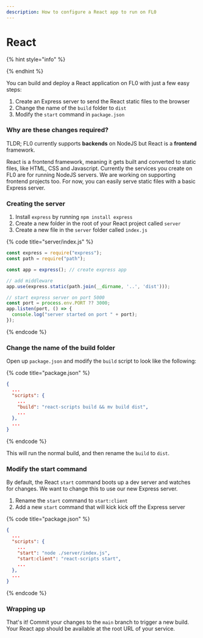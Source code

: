 ```yaml
---
description: How to configure a React app to run on FL0
---
```


# React

{% hint style="info" %}

{% endhint %}

You can build and deploy a React application on FL0 with just a few easy steps:

1. Create an Express server to send the React static files to the browser
2. Change the name of the `build` folder to `dist`
3. Modify the `start` command in `package.json`&#x20;

### Why are these changes required?

TLDR; FL0 currently supports **backends** on NodeJS but React is a **frontend** framework.

React is a frontend framework, meaning it gets built and converted to static files, like HTML, CSS and Javascript. Currently the services you create on FL0 are for running NodeJS servers. We are working on supporting frontend projects too. For now, you can easily serve static files with a basic Express server.&#x20;

### Creating the server

1. Install `express` by running `npm install express`
2. Create a new folder in the root of your React project called `server`
3. Create a new file in the `server` folder called `index.js`

{% code title="server/index.js" %}
```javascript
const express = require("express");
const path = require("path");

const app = express(); // create express app

// add middleware
app.use(express.static(path.join(__dirname, '..', 'dist')));

// start express server on port 5000
const port = process.env.PORT ?? 3000;
app.listen(port, () => {
  console.log("server started on port " + port);
});
```
{% endcode %}

### Change the name of the build folder

Open up `package.json` and modify the `build` script to look like the following:

{% code title="package.json" %}
```json
{
  ...
  "scripts": {
    ...
    "build": "react-scripts build && mv build dist",
    ...
  },
  ...
}
```
{% endcode %}

This will run the normal build, and then rename the `build` to `dist`.

### Modify the start command

By default, the React `start` command boots up a dev server and watches for changes. We want to change this to use our new Express server.&#x20;

1. Rename the `start` command to `start:client`
2. Add a new `start` command that will kick kick off the Express server

{% code title="package.json" %}
```json
{
  ...
  "scripts": {
    ...
    "start": "node ./server/index.js",
    "start:client": "react-scripts start",
    ...
  },
  ...
}
```
{% endcode %}

### Wrapping up

That's it! Commit your changes to the `main` branch to trigger a new build. Your React app should be available at the root URL of your service.
